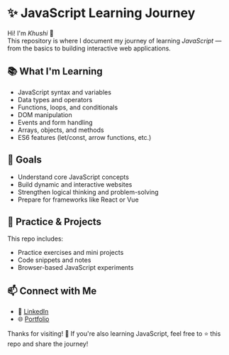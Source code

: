 # ✨ JavaScript Learning Journey

Hi! I'm *Khushi* 👋  
This repository is where I document my journey of learning *JavaScript* — from the basics to building interactive web applications.

## 📚 What I'm Learning

- JavaScript syntax and variables
- Data types and operators
- Functions, loops, and conditionals
- DOM manipulation
- Events and form handling
- Arrays, objects, and methods
- ES6 features (let/const, arrow functions, etc.)

## 🎯 Goals

- Understand core JavaScript concepts
- Build dynamic and interactive websites
- Strengthen logical thinking and problem-solving
- Prepare for frameworks like React or Vue

## 🧪 Practice & Projects

This repo includes:
- Practice exercises and mini projects
- Code snippets and notes
- Browser-based JavaScript experiments

## 📫 Connect with Me

- 💼 [LinkedIn](https://www.linkedin.com/in/khushi45)
- 🌐 [Portfolio](https://khushi45.netlify.app)

Thanks for visiting! 🌟 If you're also learning JavaScript, feel free to ⭐ this repo and share the journey!